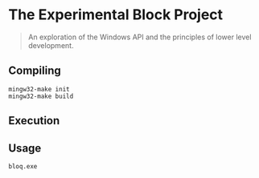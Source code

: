 # The Experimental Block Project

> An exploration of the Windows API and the principles of lower level development.

## Compiling

```
mingw32-make init
mingw32-make build
```

## Execution

## Usage

```sh
bloq.exe
```